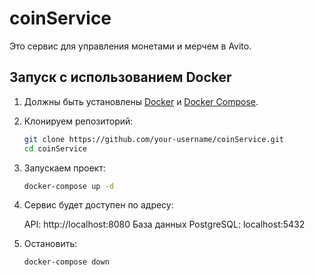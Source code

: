 # coinService

Это сервис для управления монетами и мерчем в Avito.

## Запуск с использованием Docker

1. Должны быть установлены [Docker](https://docs.docker.com/get-docker/) и [Docker Compose](https://docs.docker.com/compose/install/).

2. Клонируем репозиторий:
   ```bash
   git clone https://github.com/your-username/coinService.git
   cd coinService
3. Запускаем проект:
   ```bash
   docker-compose up -d
4. Сервис будет доступен по адресу:

    API: http://localhost:8080
    База данных PostgreSQL: localhost:5432
5. Остановить:
   ```bash
   docker-compose down
